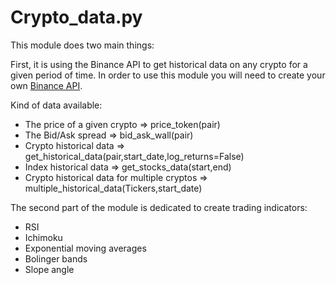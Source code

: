 # Crypto_data.py

This module does two main things:

First, it is using the Binance API to get historical data on any crypto for a given period of time.
In order to use this module you will need to create your own [Binance API](https://coinmatics.zendesk.com/hc/en-us/articles/360015574417-How-to-create-an-API-key-on-Binance).

Kind of data available:

- The price of a given crypto => price_token(pair)
- The Bid/Ask spread => bid_ask_wall(pair)
- Crypto historical data => get_historical_data(pair,start_date,log_returns=False)
- Index historical data => get_stocks_data(start,end)
- Crypto historical data for multiple cryptos => multiple_historical_data(Tickers,start_date)

The second part of the module is dedicated to create trading indicators:
 - RSI
 - Ichimoku
 - Exponential moving averages
 - Bolinger bands
 - Slope angle
